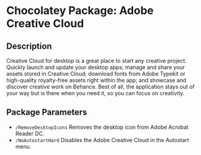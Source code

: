 # Chocolatey Package: Adobe Creative Cloud

## Description

Creative Cloud for desktop is a great place to start any creative project. Quickly launch and update your desktop apps; manage and share your assets stored in Creative Cloud; download fonts from Adobe Typekit or high-quality royalty-free assets right within the app; and showcase and discover creative work on Behance. Best of all, the application stays out of your way but is there when you need it, so you can focus on creativity.

## Package Parameters

* `/RemoveDesktopIcons` Removes the desktop icon from Adobe Acrobat Reader DC.
* `/NoAutostartHard` Disables the Adobe Creative Cloud in the Autostart menu.
